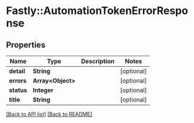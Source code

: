 # Fastly::AutomationTokenErrorResponse

## Properties

| Name | Type | Description | Notes |
| ---- | ---- | ----------- | ----- |
| **detail** | **String** |  | [optional] |
| **errors** | **Array&lt;Object&gt;** |  | [optional] |
| **status** | **Integer** |  | [optional] |
| **title** | **String** |  | [optional] |

[[Back to API list]](../../README.md#endpoints) [[Back to README]](../../README.md)

